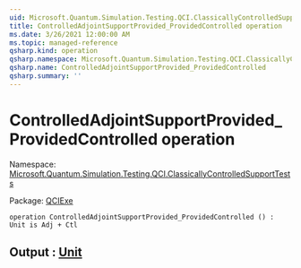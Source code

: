 ```yaml
---
uid: Microsoft.Quantum.Simulation.Testing.QCI.ClassicallyControlledSupportTests.ControlledAdjointSupportProvided_ProvidedControlled
title: ControlledAdjointSupportProvided_ProvidedControlled operation
ms.date: 3/26/2021 12:00:00 AM
ms.topic: managed-reference
qsharp.kind: operation
qsharp.namespace: Microsoft.Quantum.Simulation.Testing.QCI.ClassicallyControlledSupportTests
qsharp.name: ControlledAdjointSupportProvided_ProvidedControlled
qsharp.summary: ''
---
```


# ControlledAdjointSupportProvided_ProvidedControlled operation

Namespace: [Microsoft.Quantum.Simulation.Testing.QCI.ClassicallyControlledSupportTests](xref:Microsoft.Quantum.Simulation.Testing.QCI.ClassicallyControlledSupportTests)

Package: [QCIExe](https://nuget.org/packages/QCIExe)




```qsharp
operation ControlledAdjointSupportProvided_ProvidedControlled () : Unit is Adj + Ctl
```


## Output : [Unit](xref:microsoft.quantum.lang-ref.unit)

